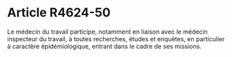 # Article R4624-50

Le médecin du travail participe, notamment en liaison avec le médecin inspecteur du travail, à toutes recherches, études et enquêtes, en particulier à caractère épidémiologique, entrant dans le cadre de ses missions.